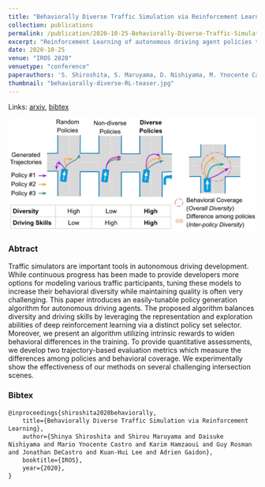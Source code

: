 ```yaml
---
title: "Behaviorally Diverse Traffic Simulation via Reinforcement Learning"
collection: publications
permalink: /publication/2020-10-25-Behaviorally-Diverse-Traffic-Simulation-via-RL
excerpt: "Reinforcement Learning of autonomous driving agent policies to balance driving skills and behavioral diversity."
date: 2020-10-25
venue: "IROS 2020"
venuetype: "conference"
paperauthors: 'S. Shiroshita, S. Maruyama, D. Nishiyama, M. Ynocente Castro, K. Hamzaoui, G. Rosman, J. DeCastro, KH. Lee, A. Gaidon'
thumbnail: "behaviorally-diverse-RL-teaser.jpg"
---
```


Links: [arxiv](https://arxiv.org/abs/2011.05741), [bibtex](#bibtex)

![Behaviorally Diverse RL](/images/behaviorally-diverse-RL.jpg)

### Abtract

Traffic simulators are important tools in autonomous driving development. While continuous progress has been made to provide developers more options for modeling various traffic participants, tuning these models to increase their behavioral diversity while maintaining quality is often very challenging. This paper introduces an easily-tunable policy generation algorithm for autonomous driving agents. The proposed algorithm balances diversity and driving skills by leveraging the representation and exploration abilities of deep reinforcement learning via a distinct policy set selector. Moreover, we present an algorithm utilizing intrinsic rewards to widen behavioral differences in the training. To provide quantitative assessments, we develop two trajectory-based evaluation metrics which measure the differences among policies and behavioral coverage. We experimentally show the effectiveness of our methods on several challenging intersection scenes.

### Bibtex

    @inproceedings{shiroshita2020behaviorally,
        title={Behaviorally Diverse Traffic Simulation via Reinforcement Learning},
        author={Shinya Shiroshita and Shirou Maruyama and Daisuke Nishiyama and Mario Ynocente Castro and Karim Hamzaoui and Guy Rosman and Jonathan DeCastro and Kuan-Hui Lee and Adrien Gaidon},
        booktitle={IROS},
        year={2020},
    }
